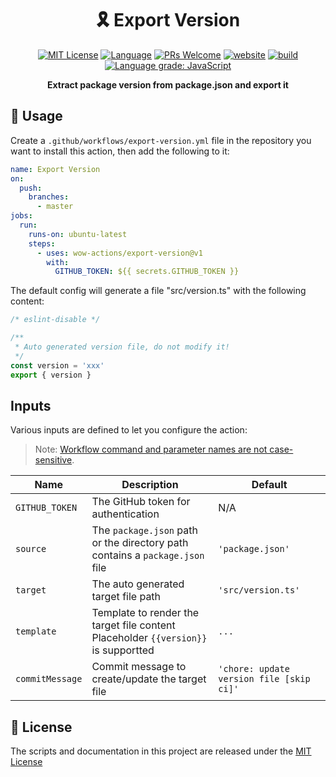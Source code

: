 <h1 align="center">🎗 Export Version</h1>

<p align="center">
  <a href="/wow-actions/export-version/blob/master/LICENSE"><img alt="MIT License" src="https://img.shields.io/github/license/wow-actions/export-version?style=flat-square"></a>
  <a href="https://www.typescriptlang.org" rel="nofollow"><img alt="Language" src="https://img.shields.io/badge/language-TypeScript-blue.svg?style=flat-square"></a>
  <a href="https://github.com/wow-actions/export-version/pulls"><img alt="PRs Welcome" src="https://img.shields.io/badge/PRs-Welcome-brightgreen.svg?style=flat-square" ></a>
  <a href="https://github.com/marketplace/actions/export-version" rel="nofollow"><img alt="website" src="https://img.shields.io/static/v1?label=&labelColor=505050&message=marketplace&color=0076D6&style=flat-square&logo=google-chrome&logoColor=0076D6" ></a>
  <a href="https://github.com/wow-actions/export-version/actions/workflows/release.yml"><img alt="build" src="https://img.shields.io/github/workflow/status/wow-actions/export-version/Release/master?logo=github&style=flat-square" ></a>
  <a href="https://lgtm.com/projects/g/wow-actions/export-version/context:javascript" rel="nofollow"><img alt="Language grade: JavaScript" src="https://img.shields.io/lgtm/grade/javascript/g/wow-actions/export-version.svg?logo=lgtm&style=flat-square" ></a>
</p>

<p align="center">
  <strong>Extract package version from package.json and export it</strong>
</p>

## 🚀 Usage

Create a `.github/workflows/export-version.yml` file in the repository you want to install this action, then add the following to it:

```yml
name: Export Version
on:
  push:
    branches:
      - master
jobs:
  run:
    runs-on: ubuntu-latest
    steps:
      - uses: wow-actions/export-version@v1
        with:
          GITHUB_TOKEN: ${{ secrets.GITHUB_TOKEN }}
```

The default config will generate a file "src/version.ts" with the following content:

```ts
/* eslint-disable */

/**
 * Auto generated version file, do not modify it!
 */
const version = 'xxx'
export { version }
```

## Inputs

Various inputs are defined to let you configure the action:

> Note: [Workflow command and parameter names are not case-sensitive](https://docs.github.com/en/free-pro-team@latest/actions/reference/workflow-commands-for-github-actions#about-workflow-commands).

| Name | Description | Default |
| --- | --- | --- |
| `GITHUB_TOKEN` | The GitHub token for authentication | N/A |
| `source` | The `package.json` path or the directory path contains a `package.json` file | `'package.json'` |
| `target` | The auto generated target file path | `'src/version.ts'` |
| `template` | Template to render the target file content <br> Placeholder `{{version}}` is supportted | `...` |
| `commitMessage` | Commit message to create/update the target file | `'chore: update version file [skip ci]'` |

## 🔖 License

The scripts and documentation in this project are released under the [MIT License](LICENSE)

